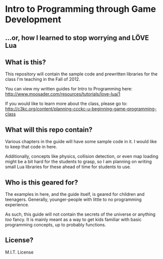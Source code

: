 # Intro to Programming through Game Development
## ...or, how I learned to stop worrying and LÖVE Lua

## What is this?
This repository will contain the sample code and prewritten libraries for
the class I'm teaching in the Fall of 2012.

You can view my written guides for Intro to Programming here:
http://www.moosader.com/resources/tutorials/love-lua/1

If you would like to learn more about the class, please go to:
http://c3kc.org/content/planning-ccckc-u-beginning-game-programming-class


## What will this repo contain?

Various chapters in the guide will have some sample code in it.
I would like to keep that code in here.

Additionally, concepts like physics, collision detection, or even
map loading might be a bit hard for the students to grasp, so I
am planning on writing small Lua libraries for these ahead of time
for students to use.


## Who is this geared for?

The examples in here, and the guide itself, is geared for children
and teenagers. Generally, younger-people with little to no programming
experience.

As such, this guide will not contain the secrets of the universe
or anything *too* fancy. It is mainly meant as a way to get kids
familiar with basic programming concepts, up to probably functions.


## License?
M.I.T. License
